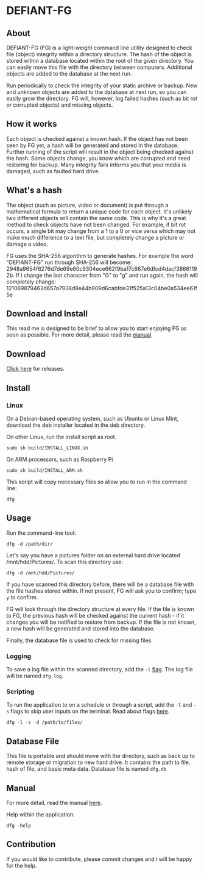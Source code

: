 # DEFIANT-FG

## About

DEFIANT-FG (FG) is a light-weight command line utility designed to check file (object) integrity within a directory structure. The hash of the object is stored within a database located within the root of the given directory. You can easily move this file with the directory between computers. Additional objects are added to the database at the next run. 

Run periodically to check the integrity of your static archive or backup. New and unknown objects are added to the database at next run, so you can easily grow the directory. FG will, however, log failed hashes (such as bit rot or corrupted objects) and missing objects.  
 
## How it works 

Each object is checked against a known hash. If the object has not been seen by FG yet, a hash will be generated and stored in the database. Further running of the script will result in the object being checked against the hash. Some objects change, you know which are corrupted and need restoring for backup. Many integrity fails informs you that your media is damaged, such as faulted hard drive.  

## What's a hash 

The object (such as picture, video or document) is put through a mathematical formula to return a unique code for each object. It's unlikely two different objects will contain the same code. This is why it's a great method to check objects have not been changed. For example, if bit rot occurs, a single bit may change from a 1 to a 0 or vice versa which may not make much difference to a text file, but completely change a picture or damage a video.  

FG uses the SHA-256 algorithm to generate hashes. For example the word "DEFIANT-FG" run through SHA-256 will become: 2948a9654f6276d7de69e60c9304ece662f9ba17c667e6dfcd4dacf38661192b. If I change the last character from "G" to "g" and run again, the hash will completely change: 121089879462d657a7938d8e44b909d6cabfde31f525a13c04be0a534ee61f5e 

## Download and Install

This read me is designed to be brief to allow you to start enjoying FG as soon as possible. For more detail, please read the [manual](https://karlhunter.co.uk/defiant/). 

## Download

[Click here](https://github.com/karlh001/defiant-fg/releases) for releases.

## Install

### Linux
 
On a Debian-based operating system, such as Ubuntu or Linux Mint, download the deb installer located in the deb directory.

On other Linux, run the install script as root.

	sudo sh build/INSTALL_LINUX.sh

On ARM processors, such as Raspberry Pi
	
	sudo sh build/INSTALL_ARM.sh

This script will copy necessary files so allow you to run in the command line:

	dfg


## Usage 

Run the command-line tool: 

	dfg -d /path/dir/  

Let's say you have a pictures folder on an external hard drive located /mnt/hdd/Pictures/. To scan this directory use:

	dfg -d /mnt/hdd/Pictures/

If you have scanned this directory before, there will be a database file with the file hashes stored within. If not present, FG will ask you to confirm; type `y` to confirm.

FG will look through the directory structure at every file. If the file is known to FG, the previous hash will be checked against the current hash - if it changes you will be notified to restore from backup. If the file is not known, a new hash will be generated and stored into the database. 

Finally, the database file is used to check for missing files 

### Logging

To save a log file within the scanned directory, add the `-l` [flag](https://karlhunter.co.uk/defiant/flags/). The log file will be named `dfg.log`.

### Scripting

To run the application to on a schedule or through a script, add the `-l` and `-s` flags to skip user inputs on the terminal. Read about flags [here](https://karlhunter.co.uk/defiant/flags/).

	dfg -l -s -d /path/to/files/


## Database File 

This file is portable and should move with the directory, such as back up to remote storage or migration to new hard drive. It contains the path to file, hash of file, and basic meta data. Database file is named `dfg.db`

## Manual

For more detail, read the manual [here](https://karlhunter.co.uk/defiant/).

Help within the application:

	dfg -help


## Contribution

If you would like to contribute, please commit changes and I will be happy for the help.
